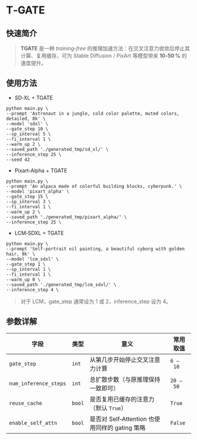 # T‑GATE

## 快速简介

> **TGATE** 是一种 _training‑free_ 的推理加速方法：在交叉注意力收敛后停止其计算、复用缓存，可为 Stable Diffusion / PixArt 等模型带来 **10‑50 %** 的速度提升。



## 使用方法
- SD‑XL + TGATE
```
python main.py \
--prompt 'Astronaut in a jungle, cold color palette, muted colors, detailed, 8k' \
--model 'sdxl' \
--gate_step 10 \
--sp_interval 5 \
--fi_interval 1 \
--warm_up 2 \
--saved_path './generated_tmp/sd_xl/' \
--inference_step 25 \
--seed 42
```

- Pixart‑Alpha + TGATE
```
python main.py \
--prompt 'An alpaca made of colorful building blocks, cyberpunk.' \
--model 'pixart_alpha' \
--gate_step 15 \
--sp_interval 3 \
--fi_interval 1 \
--warm_up 2 \
--saved_path './generated_tmp/pixart_alpha/' \
--inference_step 25 \
```

- LCM‑SDXL + TGATE
```
python main.py \
--prompt 'Self-portrait oil painting, a beautiful cyborg with golden hair, 8k' \
--model 'lcm_sdxl' \
--gate_step 1 \
--sp_interval 1 \
--fi_interval 1 \
--warm_up 0 \
--saved_path './generated_tmp/lcm_sdxl/' \
--inference_step 4 \
```

> 对于 LCM，gate_step 通常设为 1 或 2，inference_step 设为 4。


## 参数详解

| 字段                   | 类型   | 意义                                             | 常用取值    |
|------------------------|--------|--------------------------------------------------|-------------|
| `gate_step`            | `int`  | 从第几步开始停止交叉注意力计算                   | `6 – 10`    |
| `num_inference_steps`  | `int`  | 总扩散步数（与原推理保持一致即可）               | `20 – 50`   |
| `reuse_cache`          | `bool` | 是否复用已缓存的注意力（默认 `True`）            | `True`      |
| `enable_self_attn`     | `bool` | 是否对 Self‑Attention 也使用同样的 gating 策略    | `False`     |
